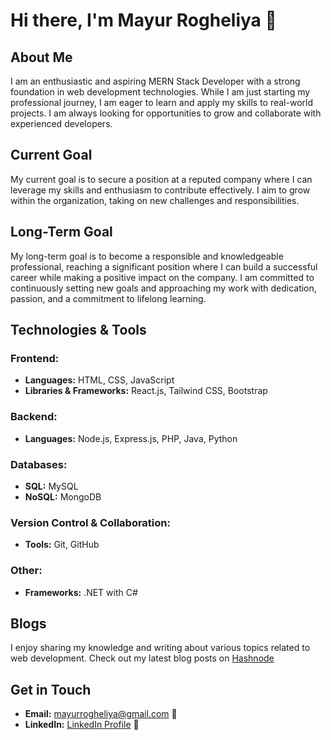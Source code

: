 # Hi there, I'm Mayur Rogheliya 👋

## About Me
I am an enthusiastic and aspiring MERN Stack Developer with a strong foundation in web development technologies. While I am just starting my professional journey, I am eager to learn and apply my skills to real-world projects. I am always looking for opportunities to grow and collaborate with experienced developers.


## Current Goal
My current goal is to secure a position at a reputed company where I can leverage my skills and enthusiasm to contribute effectively. I aim to grow within the organization, taking on new challenges and responsibilities.

## Long-Term Goal
My long-term goal is to become a responsible and knowledgeable professional, reaching a significant position where I can build a successful career while making a positive impact on the company. I am committed to continuously setting new goals and approaching my work with dedication, passion, and a commitment to lifelong learning.


## Technologies & Tools

### Frontend:
- **Languages:** HTML, CSS, JavaScript
- **Libraries & Frameworks:** React.js, Tailwind CSS, Bootstrap

### Backend:
- **Languages:** Node.js, Express.js, PHP, Java, Python

### Databases:
- **SQL:** MySQL
- **NoSQL:** MongoDB

### Version Control & Collaboration:
- **Tools:** Git, GitHub

### Other:
- **Frameworks:** .NET with C#

## Blogs
I enjoy sharing my knowledge and writing about various topics related to web development. Check out my latest blog posts on [Hashnode](https://hashnode.com/@mrogheliya18)

## Get in Touch
- **Email:** [mayurrogheliya@gmail.com](mailto:mayurrogheliya@gmail.com) 📧
- **LinkedIn:** [LinkedIn Profile](https://www.linkedin.com/in/mayur-rogheliya-01204b268/) 🔗
